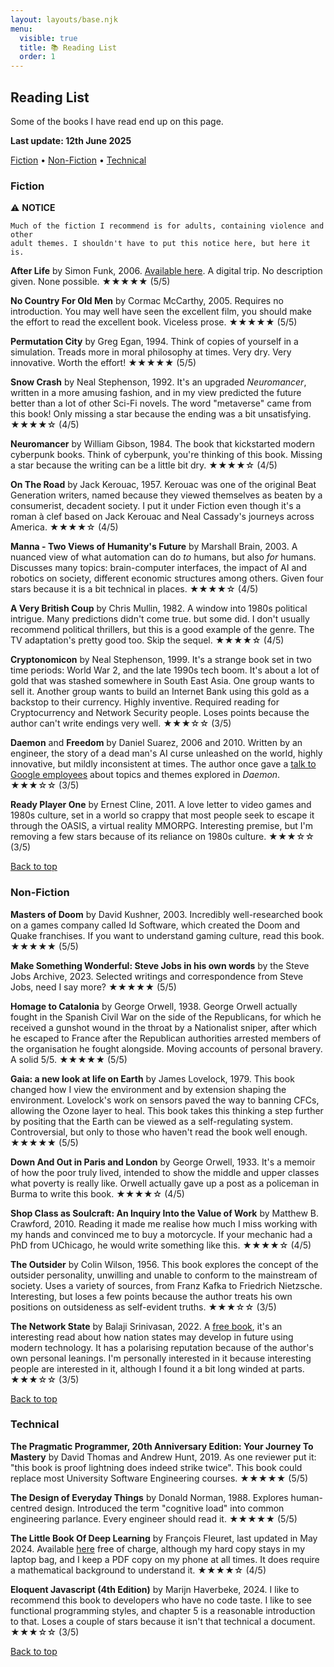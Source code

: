 ```yaml
---
layout: layouts/base.njk
menu:
  visible: true
  title: 📚 Reading List
  order: 1
---
```


<h2 id="page-header">Reading List</h2>

Some of the books I have read end up on this page.

**Last update: 12th June 2025**

<nav id="nav-bar" class="links-nav">
    <a href="#fiction">Fiction</a> &bull;
    <a href="#non-fiction">Non-Fiction</a> &bull;
    <a href="#technical">Technical</a>
</nav>

<h3 id="fiction">Fiction</h3>

<div class="notice">
    ⚠️ <b>NOTICE</b>

    Much of the fiction I recommend is for adults, containing violence and other
    adult themes. I shouldn't have to put this notice here, but here it is.
</div>

**After Life** by Simon Funk, 2006. [Available
here](https://sifter.org/simon/AfterLife/index.html). A digital trip. No
description given. None possible. ★★★★★ (5/5)

**No Country For Old Men** by Cormac McCarthy, 2005. Requires no introduction.
You may well have seen the excellent film, you should make the effort to read
the excellent book. Viceless prose. ★★★★★ (5/5)

**Permutation City** by Greg Egan, 1994. Think of copies of yourself in a
simulation. Treads more in moral philosophy at times. Very dry. Very innovative.
Worth the effort! ★★★★★ (5/5)

**Snow Crash** by Neal Stephenson, 1992. It's an upgraded *Neuromancer*, written
in a more amusing fashion, and in my view predicted the future better than a lot
of other Sci-Fi novels. The word "metaverse" came from this book!
Only missing a star because the ending was a bit unsatisfying. ★★★★☆ (4/5)

**Neuromancer** by William Gibson, 1984. The book that kickstarted modern
cyberpunk books. Think of cyberpunk, you're thinking of this book.
Missing a star because the writing can be a little bit dry. ★★★★☆ (4/5)

**On The Road** by Jack Kerouac, 1957. Kerouac was one of the original Beat
Generation writers, named because they viewed themselves as beaten by a
consumerist, decadent society. I put it under Fiction even though it's a
roman à clef based on Jack Kerouac and Neal Cassady's journeys across America.
★★★★☆ (4/5)

**Manna - Two Views of Humanity's Future** by Marshall Brain, 2003. A nuanced
view of what automation can do *to* humans, but also *for* humans. Discusses
many topics: brain-computer interfaces, the impact of AI and robotics on
society, different economic structures among others. Given four stars because it
is a bit technical in places. ★★★★☆ (4/5)

**A Very British Coup** by Chris Mullin, 1982. A window into 1980s political
intrigue. Many predictions didn't come true. but some did. I don't usually
recommend political thrillers, but this is a good example of the genre.
The TV adaptation's pretty good too. Skip the sequel. ★★★★☆ (4/5)

**Cryptonomicon** by Neal Stephenson, 1999. It's a strange book set in two
time periods: World War 2, and the late 1990s tech boom. It's about a lot of
gold that was stashed somewhere in South East Asia. One group wants to sell it.
Another group wants to build an Internet Bank using this gold as a backstop
to their currency. Highly inventive. Required reading for Cryptocurrency and
Network Security people. Loses points because the author can't write endings
very well. ★★★☆☆ (3/5)

**Daemon** and **Freedom** by Daniel Suarez, 2006 and 2010. Written by an
engineer, the story of a dead man's AI curse unleashed on the world, highly
innovative, but mildly inconsistent at times. The author once gave a
[talk to Google employees](https://www.youtube.com/watch?v=sUEGzjnGsiA) about
topics and themes explored in *Daemon*. ★★★☆☆ (3/5)

**Ready Player One** by Ernest Cline, 2011. A love letter to video games and
1980s culture, set in a world so crappy that most people seek to escape it
through the OASIS, a virtual reality MMORPG. Interesting premise, but I'm
removing a few stars because of its reliance on 1980s culture. ★★★☆☆ (3/5)

[Back to top](#page-header)

<h3 id="non-fiction">Non-Fiction</h3>

**Masters of Doom** by David Kushner, 2003. Incredibly well-researched book on a
games company called Id Software, which created the Doom and Quake franchises.
If you want to understand gaming culture, read this book. ★★★★★ (5/5)

**Make Something Wonderful: Steve Jobs in his own words** by the Steve Jobs
Archive, 2023. Selected writings and correspondence from Steve Jobs, need I say
more? ★★★★★ (5/5)

**Homage to Catalonia** by George Orwell, 1938. George Orwell actually fought in
the Spanish Civil War on the side of the Republicans, for which he received a
gunshot wound in the throat by a Nationalist sniper, after which he escaped to
France after the Republican authorities arrested members of the organisation he
fought alongside. Moving accounts of personal bravery. A solid 5/5. ★★★★★ (5/5)

**Gaia: a new look at life on Earth** by James Lovelock, 1979. This book changed
how I view the environment and by extension shaping the environment. Lovelock's
work on sensors paved the way to banning CFCs, allowing the Ozone layer to heal.
This book takes this thinking a step further by positing that the Earth can be
viewed as a self-regulating system. Controversial, but only to those who haven't
read the book well enough. ★★★★★ (5/5)

**Down And Out in Paris and London** by George Orwell, 1933. It's a memoir of
how the poor truly lived, intended to show the middle and upper classes what
poverty is really like. Orwell actually gave up a post as a policeman in Burma
to write this book. ★★★★☆ (4/5)

**Shop Class as Soulcraft: An Inquiry Into the Value of Work** by Matthew B.
Crawford, 2010. Reading it made me realise how much I miss working with my
hands and convinced me to buy a motorcycle. If your mechanic had a PhD from
UChicago, he would write something like this. ★★★★☆ (4/5)

**The Outsider** by Colin Wilson, 1956. This book explores the concept of the
outsider personality, unwilling and unable to conform to the mainstream of
society. Uses a variety of sources, from Franz Kafka to Friedrich Nietzsche.
Interesting, but loses a few points because the author treats his own positions
on outsideness as self-evident truths. ★★★☆☆ (3/5)

**The Network State** by Balaji Srinivasan, 2022. A [free
book](https://thenetworkstate.com), it's an interesting read about how nation
states may develop in future using modern technology. It has a polarising
reputation because of the author's own personal leanings. I'm personally
interested in it because interesting people are interested in it, although I
found it a bit long winded at parts. ★★★☆☆ (3/5)

[Back to top](#page-header)

<h3 id="technical">Technical</h3>

**The Pragmatic Programmer, 20th Anniversary Edition: Your Journey To Mastery**
by David Thomas and Andrew Hunt, 2019. As one reviewer put it: "this book is
proof lightning does indeed strike twice". This book could replace most
University Software Engineering courses. ★★★★★ (5/5)

**The Design of Everyday Things** by Donald Norman, 1988. Explores
human-centred design. Introduced the term "cognitive load" into common
engineering parlance. Every engineer should read it. ★★★★★ (5/5)

**The Little Book Of Deep Learning** by François Fleuret, last updated in May
2024. Available [here](https://fleuret.org/francois/lbdl.html) free of charge,
although my hard copy stays in my laptop bag, and I keep a PDF copy on my phone
at all times. It does require a mathematical background to understand it.
★★★★☆ (4/5)

**Eloquent Javascript (4th Edition)** by Marijn Haverbeke, 2024. I like to
recommend this book to developers who have no code taste. I like to see
functional programming styles, and chapter 5 is a reasonable introduction to
that. Loses a couple of stars because it isn't that technical a document.
★★★☆☆ (3/5)

[Back to top](#page-header)
